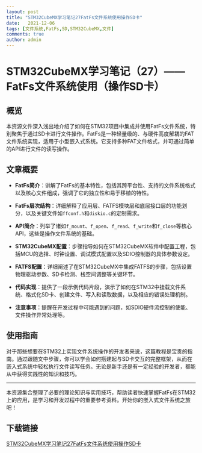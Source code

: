 ```yaml
---
layout: post
title: "STM32CubeMX学习笔记27FatFs文件系统使用操作SD卡"
date:   2021-12-06
tags: [文件系统,FatFs,SD,STM32CubeMX,文件]
comments: true
author: admin
---
```

# STM32CubeMX学习笔记（27）——FatFs文件系统使用（操作SD卡）

## 概览

本资源文件深入浅出地介绍了如何在STM32项目中集成并使用FatFs文件系统，特别聚焦于通过SD卡进行文件操作。FatFs是一种轻量级的、与硬件高度解耦的FAT文件系统实现，适用于小型嵌入式系统。它支持多种FAT文件格式，并可通过简单的API进行文件的读写操作。

## 文章概要

- **FatFs简介**：讲解了FatFs的基本特性，包括其跨平台性、支持的文件系统格式以及核心文件组成，强调了它的独立性和易于移植的特性。
  
- **FatFs层次结构**：详细解释了应用层、FATFS模块层和底层接口层的功能划分，以及关键文件如`ffconf.h`和`diskio.c`的定制需求。

- **API简介**：列举了诸如`f_mount`、`f_open`、`f_read`、`f_write`和`f_close`等核心API，这些是操作文件系统的基础。

- **STM32CubeMX配置**：步骤指导如何在STM32CubeMX软件中配置工程，包括MCU的选择、时钟设置、调试模式配置以及SDIO控制器的具体参数设定。

- **FATFS配置**：详细阐述了在STM32CubeMX中集成FATFS的步骤，包括设置物理驱动参数、SD卡检测、栈空间调整等关键环节。

- **代码实现**：提供了一段示例代码片段，演示了如何在STM32中挂载文件系统、格式化SD卡、创建文件、写入和读取数据，以及相应的错误处理机制。

- **注意事项**：提醒在开发过程中可能遇到的问题，如SDIO硬件流控制的使能、文件操作异常处理等。

## 使用指南

对于那些想要在STM32上实现文件系统操作的开发者来说，这篇教程是宝贵的指南。通过跟随文中步骤，你可以学会如何搭建起与SD卡交互的完整框架，从而在嵌入式系统中轻松执行文件读写任务。无论是新手还是有一定经验的开发者，都能从中获得实践性的知识和技巧。

---

本资源集合整理了必要的理论知识与实用技巧，帮助读者快速掌握FatFs在STM32上的应用，是学习和开发过程中的重要参考资料。开始你的嵌入式文件系统之旅吧！

## 下载链接

[STM32CubeMX学习笔记27FatFs文件系统使用操作SD卡](https://pan.quark.cn/s/ae5fb6c8d885)